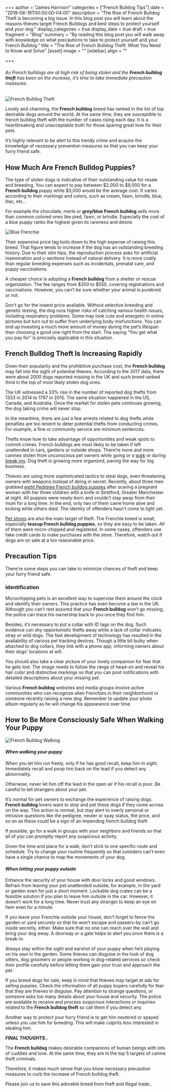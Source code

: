 +++
author = "James Harrison"
categories = ["French Bulldog Tips"]
date = "2019-06-19T00:00:00-04:00"
description = "The Rise of French Bulldog Theft is becoming a big issue. In this blog post you will learn about the reasons thieves target French Bulldogs and best steps to protect yourself and your dog."
display_categories = true
display_date = true
draft = true
fragment = "Blog"
summary = "By reading this blog post you will walk away with knowledge on what precautions to take to protect yourself and your French Bulldog."
title = "The Rise of French Bulldog Theft: What You Need to Know and Solve"
[asset]
image = ""
[sidebar]
align = ""

+++
###### As French bulldogs are at high risk of being stolen and the **French bulldog theft** has been on the increase, it’s time to take immediate precaution measures.

![French Bulldog Theft](/images/French-Bulldog-Theft.jpg "French-bulldog-theft")

Lovely and charming, the **French bulldog** breed has ranked in the list of top desirable dogs around the world. At the same time, they are susceptible to french bulldog theft with the number of cases rising each day. It is a heartbreaking and unacceptable truth for those sparing great love for their pets.

It’s highly relevant to be alert to this trendy crime and acquire the knowledge of necessary prevention measures so that you can keep your furry friend safe.

## **How Much Are French Bulldog Puppies?**

The type of stolen dogs is indicative of their outstanding value for resale and breeding. You can expect to pay between $2,000 to $8,000 for a **French bulldog** puppy while $3,000 would be the average cost. It varies according to their markings and colors, such as cream, fawn, brindle, blue, lilac, etc..

For example the chocolate, merle or **grey/blue French bulldog** sells more than common colored ones like pied, fawn, or brindle. Especially the cost of a blue puppy ranks the highest given its rareness and desire.

![Blue Frenchie](/images/blue-frenchie-1.jpg "blue-frenchie")

Their expensive price tag boils down to the high expense of raising this breed. That figure tends to increase if the dog has an outstanding breeding history. Due to their slim hips, the reproduction process asks for artificial insemination and c-sections instead of natural delivery. It is more costly than regular breeding expenses such as incidentals, prenatal care, and puppy vaccinations.

A cheaper choice is adopting a **French bulldog** from a shelter or rescue organization. The fee ranges from $350 to $550, covering registrations and vaccinations. However, you can’t be sure whether your animal is purebred or not.

Don’t go for the lowest price available. Without selective breeding and genetic testing, the dog runs higher risks of catching various health issues, including respiratory problems. Some may look cute and energetic in online pictures but turn out to suffer from underlying body misfunctions. You can end up investing a much more amount of money during the pet’s lifespan than choosing a good one right from the start. The saying “You get what you pay for” is precisely applicable in this situation.

## **French Bulldog Theft Is Increasing Rapidly**

Given their popularity and the prohibitive purchase cost, the **French bulldog** may fall into the sight of potential thieves. According to the 2017 data, there were about 2000 dogs reported missing in the UK and such breed ranked third in the top of most likely stolen dog ones.

The UK witnessed a 33% rise in the number of reported dog thefts from 1333 in 2014 to 1797 in 2015. The same situation happened in the US, Canada, and Australia. Once the market for stolen pets continues growing, the dog taking crime will never stop.

In the meantime, there are just a few arrests related to dog thefts while penalties are too lenient to deter potential thefts from conducting crimes. For example, a fine or community service are minimum sentences.

Thefts know how to take advantage of opportunities and weak spots to commit crimes. French bulldogs are most likely to be taken if left unattended in cars, gardens or outside shops. There’re more and more canines stolen from unconscious pet owners while going or a [walk](https://www.staffordshire-live.co.uk/news/local-news/missing-french-bulldog-pets-animals-2636716) or during [break-ins](https://planetradio.co.uk/hits-radio/manchester/news/french-bulldog-stolen-knife-point-robbery-oldham/). Dog theft is growing more organized, paving the way for big business.

Thieves are using more sophisticated tactics to steal dogs, even threatening owners with weapons instead of doing in secret. Recently, about three men grabbed [eight Pedigree French bulldog puppies](https://www.bbc.com/news/uk-england-manchester-45963787) after scaring a pregnant woman with her three children with a knife in Stretford, Greater Manchester at night. All puppies were newly-born and couldn’t stay away from their mum for a long time. In the end, only two of them came home alive and kicking while others died. The identity of offenders hasn’t come to light yet.

[Pet stores](https://www.wfmynews2.com/article/life/pets/why-are-french-bulldog-puppies-a-target-for-thieves/83-618249469) are also the main target of theft. The Frenchie breed is small, especially **teacup French bulldog puppies**, so they are easy to be taken. All of them were micro-chipped and registered. In some cases, offenders use fake credit cards to make purchases with the store. Therefore, watch out if dogs are on sale at a too reasonable price.

## **Precaution Tips**

There’re some steps you can take to minimize chances of theft and keep your furry friend safe.

### **Identification**

Microchipping pets is an excellent way to supervise them around the clock and identify their owners. This practice has even become a law in the UK. Although you can’t rest assured that your **French bulldog** won’t go missing, the police can trace his ownership back to you once they find him.

Besides, it’s necessary to put a collar with ID tags on the dog. Such evidence can shy opportunistic thefts away while a lack of collar indicates stray or wild dogs. The fast development of technology has resulted in the availability of various pet tracking devices. Though a little bit bulky when attached to dog collars, they link with a phone app, informing owners about their dogs’ locations at will.

You should also take a clear picture of your lovely companion for fear that he gets lost. The image needs to follow the range of head-on and reveal his hair color and distinctive markings so that you can post notifications with detailed descriptions about your missing pet.

Various **French bulldog** websites and media groups involve active communities who can recognize alien Frenchies in their neighborhood or someone recently raising a new dog. Remember to update your photo album regularly as he will change his appearance over time.

## **How to Be More Consciously Safe When Walking Your Puppy**

![French Bulldog Walking](/images/French-bulldog-walking.jpg "French-bulldog-walking")

#### **_When walking your puppy_**

When you let him run freely, only if he has good recall, keep him in sight. Immediately recall and poop him back on the lead if you detect any abnormality.

Otherwise, never let him off the lead in the open air if his recall is poor. Be careful to tell strangers about your pet.

It’s normal for pet owners to exchange the experience of raising dogs. **French bulldog** lovers want to stop and pet these dogs if they come across on the way. This action is normal, but stay alert to overly personal or intrusive questions like the pedigree, neuter or spay status, the price, and so on as these could be a sign of an impending french bulldog theft.

If possible, go for a walk in groups with your neighbors and friends so that all of you can promptly report any suspicious activity.

Given the time and place for a walk, don’t stick to one specific route and schedule. Try to change your routine frequently so that outsiders can’t even have a single chance to map the movements of your dog.

#### **_When letting your puppy outside_**

Enhance the security of your house with door locks and good windows. Refrain from leaving your pet unattended outside, for example, in the yard or garden even for just a short moment. Lockable dog crates can be a feasible solution if you plan to leave him outside in the car. However, it doesn’t work for a long time. Never trust any stranger to keep an eye on hem even for a minute.

If you leave your Frenchie outside your house, don’t forget to fence the garden or yard securely so that he won’t escape and passers-by can’t go inside secretly, either. Make sure that no one can reach over the wall and bring your dog away. A doorway or a gate helps to alert you once there is a break-in.

Always stay within the sight and earshot of your puppy when he’s playing on his own in the garden. Some thieves can disguise in the look of dog sitters, dog groomers or people working in dog-related services so check their profile carefully before letting them gain your trust and approach the pet.

If you breed dogs for sale, keep in mind that thieves may target at ads for selling puppies. Check the information of all puppy buyers carefully for fear that they are thieves in disguise. Pay attention to strange questions, or someone asks too many details about your house and security. The police are available to receive and process suspicious interactions or inquiries related to the **French bulldog theft** so call them if you detect any.

Another way to protect your furry friend is to get him neutered or spayed unless you use him for breeding. This will make culprits less interested in stealing him.

**_FINAL THOUGHTS.._**

The **French bulldog** makes desirable companions of human beings with lots of cuddles and love. At the same time, they are in the top 5 targets of canine theft criminals.

Therefore, it makes much sense that you know necessary precaution measures to curb the increase of French bulldog theft.

Please join us to save this adorable breed from theft and illegal trade..